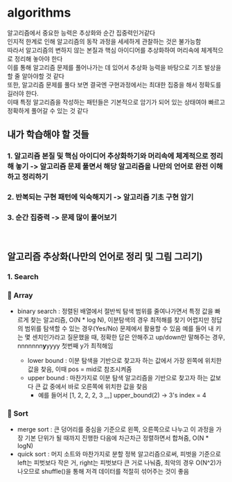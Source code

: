 # algorithms

알고리즘에서 중요한 능력은 추상화와 순간 집중력인거같다
<br/>
인지적 한계로 인해 알고리즘의 동작 과정을 세세하게 관찰하는 것은 불가능함
<br/>
따라서 알고리즘의 변하지 않는 본질과 핵심 아이디어를 추상화하여 머리속에 체계적으로 정리해 놓아야 한다
<br/>
이를 통해 알고리즘 문제를 풀어나가는 데 있어서 추상화 능력을 바탕으로 기초 발상을 할 줄 알아야할 것 같다
<br/>
또한, 알고리즘 문제를 풀다 보면 결국엔 구현과정에서는 최대한 집중을 해서 정확도를 길러야 한다. 
<br/>
이때 특정 알고리즘을 작성하는 패턴들은 기본적으로 암기가 되어 있는 상태여야 빠르고 정확하게 풀어갈 수 있는 것 같다

## 내가 학습해야 할 것들

### 1. 알고리즘 본질 및 핵심 아이디어 추상화하기와 머리속에 체계적으로 정리해 놓기 -> 알고리즘 문제 풀면서 해당 알고리즘을 나만의 언어로 완전 이해하고 정리하기
### 2. 반복되는 구현 패턴에 익숙해지기 -> 알고리즘 기초 구현 암기
### 3. 순간 집중력 -> 문제 많이 풀어보기

<br/>

## 알고리즘 추상화(나만의 언어로 정리 및 그림 그리기)

### 1. Search

### 🎯 Array
- binary search : 정렬된 배열에서 절반씩 탐색 범위를 줄여나가면서 특정 값을 빠르게 찾는 알고리즘, O(N * log N), 이분탐색의 경우 최적해를 찾기 어렵지만 정답의 범위를 탐색할 수 있는 경우(Yes/No) 문제에서 활용할 수 있음 예를 들어 내 키는 몇 센치인가라고 질문했을 때, 정확한 답은 안해주고 up/down만 말해주는 경우, nnnnnnn<b>y</b>yyyy 첫번째 y가 최적해임
                  
  - lower bound : 이분 탐색을 기반으로 찾고자 하는 값에서 가장 왼쪽에 위치한 값을 찾음, 이때 pos = mid로 참조시켜줌
  - upper bound : 마찬가지로 이분 탐색 알고리즘을 기반으로 찾고자 하는 값보다 큰 값 중에서 바로 오른쪽에 위치한 값을 찾음
    - 예를 들어서 [1, 2, 2, 2, 3 ,,,] upper_bound(2) -> 3's index = 4 
 

### 🎹 Sort
- merge sort : 큰 덩어리를 중심을 기준으로 왼쪽, 오른쪽으로 나누고 이 과정을 가장 기본 단위가 될 때까지 진행한 다음에 차근차근 정렬하면서 합쳐줌, O(N * logN)
- quick sort : 머지 소트와 마찬가지로 분할 정복 알고리즘으로써, 피벗을 기준으로 left는 피벗보다 작은 거, right는 피벗보다 큰 거로 나눠줌, 최악의 경우 O(N^2)가 나오므로 shuffle()을 통해 저격 데이터를 적절히 섞어주는 것이 좋음

